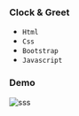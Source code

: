 ### Clock & Greet

- `Html`
- `Css`
- `Bootstrap`
- `Javascript`

### Demo
![sss](https://user-images.githubusercontent.com/47625725/145293021-afe54a63-a479-4b1a-9d76-ad4469216200.gif)

